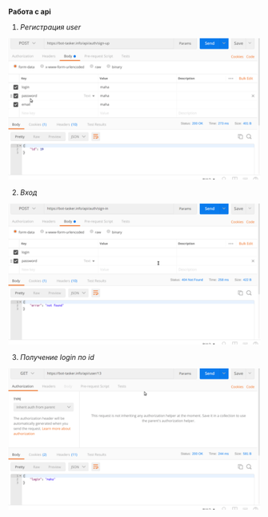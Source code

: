 **Pабота с api**

1) _Регистрация user_

![](gifs/sign-up.gif "User Sign Up")


2) _Вход_

![](gifs/sign-in.gif "User Sign In")

3) _Получение login по id_

![](gifs/user-login.gif "Get login")

